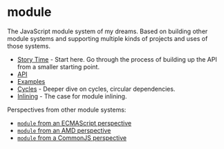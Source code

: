 # module

The JavaScript module system of my dreams. Based on building other module systems and supporting multiple kinds of projects and uses of those systems.

* [Story Time](https://github.com/jrburke/module/blob/master/docs/story-time.md) - Start here. Go through the process of building up the API from a smaller starting point.
* [API](https://github.com/jrburke/module/blob/master/docs/api.md)
* [Examples](https://github.com/jrburke/module/blob/master/docs/examples.md)
* [Cycles](https://github.com/jrburke/module/blob/master/docs/cycles.md) - Deeper dive on cycles, circular dependencies.
* [Inlining](https://github.com/jrburke/module/blob/master/docs/inlining.md) -  The case for module inlining.

Perspectives from other module systems:

* [`module` from an ECMAScript perspective](https://github.com/jrburke/module/blob/master/docs/module-from-es.md)
* [`module` from an AMD perspective](https://github.com/jrburke/module/blob/master/docs/module-from-amd.md)
* [`module` from a CommonJS perspective](https://github.com/jrburke/module/blob/master/docs/module-from-cjs.md)
